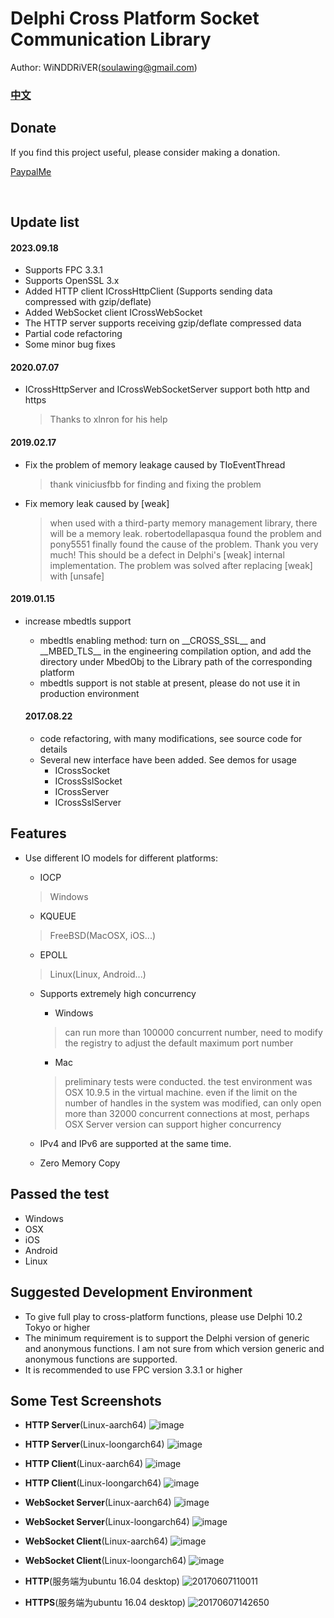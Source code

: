 # Delphi Cross Platform Socket Communication Library

Author: WiNDDRiVER(soulawing@gmail.com)

### [中文](README.md)

## Donate
If you find this project useful, please consider making a donation.

[PaypalMe](https://www.paypal.me/winddriver)

<br>

## Update list

#### 2023.09.18
- Supports FPC 3.3.1
- Supports OpenSSL 3.x
- Added HTTP client ICrossHttpClient (Supports sending data compressed with gzip/deflate)
- Added WebSocket client ICrossWebSocket
- The HTTP server supports receiving gzip/deflate compressed data
- Partial code refactoring
- Some minor bug fixes

#### 2020.07.07
- ICrossHttpServer and ICrossWebSocketServer support both http and https
  > Thanks to xlnron for his help

#### 2019.02.17
- Fix the problem of memory leakage caused by TIoEventThread
  > thank viniciusfbb for finding and fixing the problem
- Fix memory leak caused by [weak]
  > when used with a third-party memory management library, there will be a memory leak. robertodellapasqua found the problem and pony5551 finally found the cause of the problem. Thank you very much! This should be a defect in Delphi's [weak] internal implementation. The problem was solved after replacing [weak] with [unsafe]
  
#### 2019.01.15
- increase mbedtls support
  - mbedtls enabling method: turn on \_\_CROSS\_SSL\_\_ and \_\_MBED\_TLS\_\_ in the engineering compilation option, and add the directory under MbedObj to the Library path of the corresponding platform
  - mbedtls support is not stable at present, please do not use it in production environment
  
  #### 2017.08.22
  - code refactoring, with many modifications, see source code for details
  - Several new interface have been added. See demos for usage
    - ICrossSocket
    - ICrossSslSocket
    - ICrossServer
    - ICrossSslServer
    
## Features
- Use different IO models for different platforms:
  - IOCP
  > Windows
  
  - KQUEUE
  > FreeBSD(MacOSX, iOS...)
  
  - EPOLL
  > Linux(Linux, Android...)
  
  - Supports extremely high concurrency
  
    - Windows
    > can run more than 100000 concurrent number, need to modify the registry to adjust the default maximum port number
    
    - Mac
    > preliminary tests were conducted. the test environment was OSX 10.9.5 in the virtual machine. even if the limit on the number of handles in the system was modified,
    > can only open more than 32000 concurrent connections at most, perhaps OSX Server version can support higher concurrency

  - IPv4 and IPv6 are supported at the same time.
  - Zero Memory Copy
  
## Passed the test
  - Windows
  - OSX
  - iOS
  - Android
  - Linux

## Suggested Development Environment
  - To give full play to cross-platform functions, please use Delphi 10.2 Tokyo or higher
  - The minimum requirement is to support the Delphi version of generic and anonymous functions. I am not sure from which version generic and anonymous functions are supported.
  - It is recommended to use FPC version 3.3.1 or higher
  
## Some Test Screenshots

- **HTTP Server**(Linux-aarch64)
![image](https://github.com/winddriver/Delphi-Cross-Socket/assets/3221597/14bc8b38-3ea3-4ae1-b781-488940024380)

- **HTTP Server**(Linux-loongarch64)
![image](https://github.com/winddriver/Delphi-Cross-Socket/assets/3221597/048a6df0-3e97-4fc4-9cf8-7e48438e1ffa)

- **HTTP Client**(Linux-aarch64)
![image](https://github.com/winddriver/Delphi-Cross-Socket/assets/3221597/5a4e0fca-0e12-4cfa-887c-9e0f20d03b7b)

- **HTTP Client**(Linux-loongarch64)
![image](https://github.com/winddriver/Delphi-Cross-Socket/assets/3221597/93f0f78d-109f-4ec5-9acd-82168772a510)

- **WebSocket Server**(Linux-aarch64)
![image](https://github.com/winddriver/Delphi-Cross-Socket/assets/3221597/30b835eb-eaa9-4c1e-8cc4-14bb165709ca)

- **WebSocket Server**(Linux-loongarch64)
![image](https://github.com/winddriver/Delphi-Cross-Socket/assets/3221597/671942ef-9946-4609-a06d-2f6249b08ac4)

- **WebSocket Client**(Linux-aarch64)
![image](https://github.com/winddriver/Delphi-Cross-Socket/assets/3221597/e3d2ddf9-e281-4471-b0df-7785a8a4c220)

- **WebSocket Client**(Linux-loongarch64)
![image](https://github.com/winddriver/Delphi-Cross-Socket/assets/3221597/3d01e561-d682-4195-91e0-3758fac44467)

- **HTTP**(服务端为ubuntu 16.04 desktop)
![20170607110011](https://user-images.githubusercontent.com/3221597/26860614-61b750b4-4b71-11e7-8afc-74c3ebf16f7e.png)

- **HTTPS**(服务端为ubuntu 16.04 desktop)
![20170607142650](https://user-images.githubusercontent.com/3221597/26868229-d8d79f40-4b9a-11e7-927c-bfb3d7e6e55d.png)

